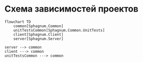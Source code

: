 # Схема зависимостей проектов 

```mermaid
flowchart TD
    common[Sphagnum.Common]
    unitTestsCommon[Sphagnum.Common.UnitTests]
    client[Sphagnum.Client]
    server[Sphagnum.Server]

server --> common
client ---> common
unitTestsCommon ---> common
```
